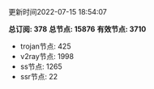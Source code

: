 更新时间2022-07-15 18:54:07

**总订阅: 378**
**总节点: 15876**
**有效节点: 3710**
- trojan节点: 425
- v2ray节点: 1998
- ss节点: 1265
- ssr节点: 22
